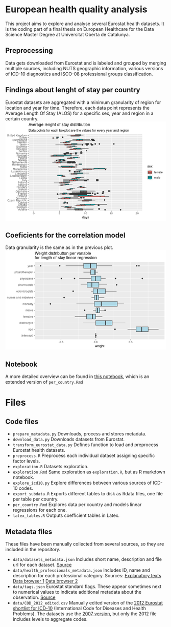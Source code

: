 # European health quality analysis
This project aims to explore and analyse several Eurostat health datasets. It is the coding part of a final thesis on European Healthcare for the Data Science Master Degree at Universitat Oberta de Catalunya.

## Preprocessing
Data gets downloaded from Eurostat and is labeled and grouped by merging multiple sources, including NUTS geographic information, various versions of ICD-10 diagnostics and ISCO-08 professional groups classification.

## Findings about lenght of stay per country
Eurostat datasets are aggregated with a minimum granularity of region for location and year for time. Therefore, each data point represents the Average Length Of Stay (ALOS) for a specific sex, year and region in a certain country.
![boxplot per country](ALOS_per_sex.png)

## Coeficients for the correlation model
Data granularity is the same as in the previous plot.
![coficients box plot](ALOS_weights.png)

## Notebook
A more detailed overview can be found in [this notebook](https://data.cobiella.es/eurostat_health.html), which is an extended version of `per_country.Rmd`

# Files
## Code files
* `prepare_metadata.py` Downloads, process and stores metadata.
* `download_data.py` Downloads datasets from Eurostat.
* `transform_eurostat_data.py` Defines function to load and preprocess Eurostat health datasets.
* `preprocess.R` Preprocess each individual dataset assigning specific factor levels.
* `exploration.R` Datasets exploration.
* `exploration.Rmd` Same exploration as `exploration.R`, but as R markdown notebook.
* `explore_icd10.py` Explore differences between various sources of ICD-10 codes.
* `export_subdata.R` Exports different tables to disk as Rdata files, one file per table per country.
* `per_country.Rmd` Explores data per country and models linear regressions for each one.
* `latex_tables.R` Outputs coefficient tables in Latex.

## Metadata files
These files have been manually collected from several sources, so they are included in the repository.
* `data/datasets_metadata.json` Includes short name, description and file url for each dataset. [Source](https://ec.europa.eu/eurostat/web/health/data/database)
* `data/health_professionals_metadata.json` Includes ID, name and description for each professional category. Sources:  [Explanatory texts](https://ec.europa.eu/eurostat/cache/metadata/en/hlth_res_esms.htm) [Data browser 1](https://ec.europa.eu/eurostat/databrowser/view/hlth_rs_prshp1/default/table?lang=en) [Data browser 2](https://ec.europa.eu/eurostat/databrowser/view/hlth_rs_prsrg/default/table?lang=en)
* `data/tags.json` Eurostat standard flags. These appear sometimes next to numerical values to indicate additional metadata about the observation. [Source](https://ec.europa.eu/eurostat/statistics-explained/index.php/Tutorial:Symbols_and_abbreviations)
* `data/COD_2012_edited.csv` Manually edited version of the [2012 Eurostat shortlist for ICD-10](https://ec.europa.eu/eurostat/ramon/nomenclatures/index.cfm?TargetUrl=LST_CLS_DLD&StrNom=COD_2012&StrLanguageCode=EN&StrLayoutCode=) (International Code for Diseases and Health Problems). The datasets use the [2007 version](http://dd.eionet.europa.eu/vocabulary/eurostat/icd10/), but only the 2012 file includes levels to aggregate codes.
